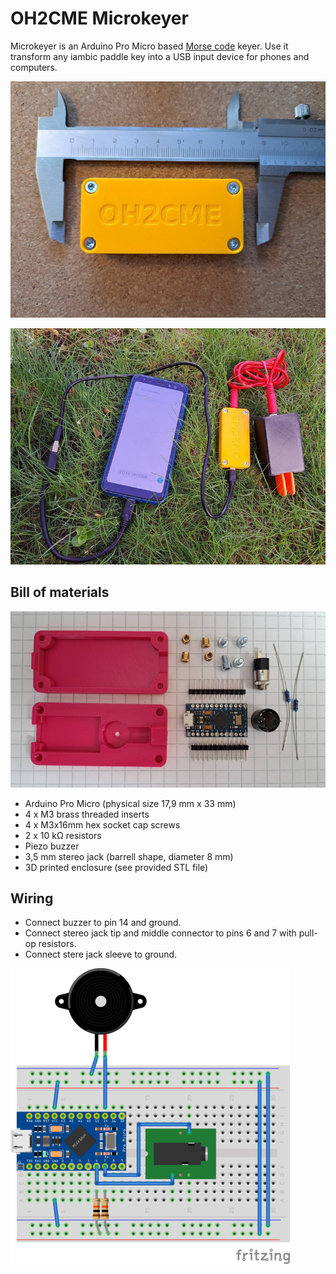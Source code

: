 # OH2CME Microkeyer

Microkeyer is an Arduino Pro Micro based [Morse code](https://en.wikipedia.org/wiki/Morse_code) keyer. Use it
transform any iambic paddle key into a USB input device for phones
and computers.

![Microkeyer](microkeyer.jpeg)

![Microkeyer in action](./microkeyer-field.jpeg)

## Bill of materials

![Bill of materials](./microkeyer-bom.jpeg)

- Arduino Pro Micro (physical size 17,9 mm x 33 mm)
- 4 x M3 brass threaded inserts
- 4 x M3x16mm hex socket cap screws
- 2 x 10 kΩ resistors
- Piezo buzzer
- 3,5 mm stereo jack (barrell shape, diameter 8 mm)
- 3D printed enclosure (see provided STL file)

## Wiring

* Connect buzzer to pin 14 and ground.
* Connect stereo jack tip and middle connector to pins 6 and 7 with pull-op resistors.
* Connect stere jack sleeve to ground.
 
![Wiring on a breadboard](microkeyer_bb.png)
